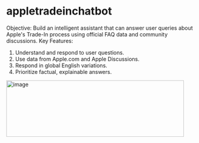# appletradeinchatbot
Objective:
Build an intelligent assistant that can answer user queries about Apple's Trade-In process using official FAQ data and community discussions.
Key Features:
1.	Understand and respond to user questions.
2.	Use data from Apple.com and Apple Discussions.
3.	Respond in global English variations.
4.	Prioritize factual, explainable answers.
<img width="468" height="149" alt="image" src="https://github.com/user-attachments/assets/2e79f357-b2c2-4f94-b3e0-cf47f6cdd850" />
